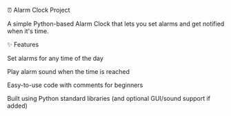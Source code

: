 ⏰ Alarm Clock Project

A simple Python-based Alarm Clock that lets you set alarms and get notified when it's time.

✨ Features

Set alarms for any time of the day

Play alarm sound when the time is reached

Easy-to-use code with comments for beginners

Built using Python standard libraries (and optional GUI/sound support if added)
